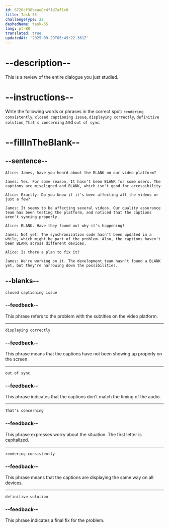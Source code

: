 ```yaml
---
id: 6720cf38beae8c4f1d7af1c0
title: Task 55
challengeType: 22
dashedName: task-55
lang: pt-BR
translated: true
updatedAt: '2025-09-29T05:49:22.361Z'
---
```


<!-- REVIEW -->

# --description--

This is a review of the entire dialogue you just studied.

# --instructions--

Write the following words or phrases in the correct spot: `rendering consistently`, `closed captioning issue`, `displaying correctly`, `definitive solution`, `That's concerning` and `out of sync`.

# --fillInTheBlank--

## --sentence--

`Alice: James, have you heard about the BLANK on our video platform?`

`James: Yes. For some reason, It hasn't been BLANK for some users. The captions are misaligned and BLANK, which isn't good for accessibility.`

`Alice: Exactly. Do you know if it's been affecting all the videos or just a few?`

`James: It seems to be affecting several videos. Our quality assurance team has been testing the platform, and noticed that the captions aren't syncing properly.`

`Alice: BLANK. Have they found out why it's happening?`

`James: Not yet. The synchronization code hasn't been updated in a while, which might be part of the problem. Also, the captions haven't been BLANK across different devices.`

`Alice: Is there a plan to fix it?`

`James: We're working on it. The development team hasn't found a BLANK yet, but they're narrowing down the possibilities.`

## --blanks--

`closed captioning issue`

### --feedback--

This phrase refers to the problem with the subtitles on the video platform.

---

`displaying correctly`

### --feedback--

This phrase means that the captions have not been showing up properly on the screen.

---

`out of sync`

### --feedback--

This phrase indicates that the captions don't match the timing of the audio.

---

`That's concerning`

### --feedback--

This phrase expresses worry about the situation. The first letter is capitalized.

---

`rendering consistently`

### --feedback--

This phrase means that the captions are displaying the same way on all devices.

---

`definitive solution`

### --feedback--

This phrase indicates a final fix for the problem.
